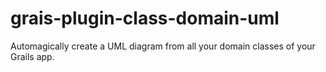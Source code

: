 grais-plugin-class-domain-uml
=============================

Automagically create a UML diagram from all your domain classes of your Grails app.
